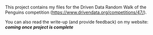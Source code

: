 This project contains my files for the Driven Data Random Walk of the Penguins competition (https://www.drivendata.org/competitions/47/). 

You can also read the write-up (and provide feedback) on my website: ***coming once project is complete***